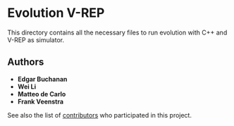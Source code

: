 # Evolution V-REP

This directory contains all the necessary files to run evolution with C++ and V-REP as simulator.

## Authors

* **Edgar Buchanan**
* **Wei Li**
* **Matteo de Carlo**
* **Frank Veenstra**

See also the list of [contributors](https://www.york.ac.uk/robot-lab/are/) who participated in this project.
